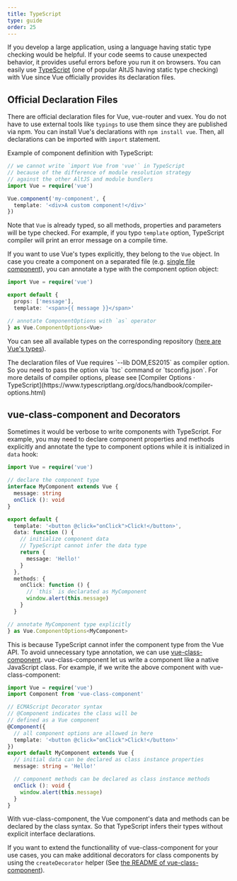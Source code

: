 ```yaml
---
title: TypeScript
type: guide
order: 25
---
```


If you develop a large application, using a language having static type checking would be helpful. If your code seems to cause unexpected behavior, it provides useful errors before you run it on browsers. You can easily use [TypeScript](https://www.typescriptlang.org/) (one of popular AltJS having static type checking) with Vue since Vue officially provides its declaration files.

## Official Declaration Files

There are official declaration files for Vue, vue-router and vuex. You do not have to use external tools like `typings` to use them since they are published via npm. You can install Vue's declarations with `npm install vue`. Then, all declarations can be imported with `import` statement.

Example of component definition with TypeScript:

``` ts
// we cannot write `import Vue from 'vue'` in TypeScript
// because of the difference of module resolution strategy
// against the other AltJS and module bundlers
import Vue = require('vue')

Vue.component('my-component', {
  template: '<div>A custom component!</div>'
})
```

Note that `Vue` is already typed, so all methods, properties and parameters will be type checked. For example, if you typo `template` option, TypeScript compiler will print an error message on a compile time.

If you want to use Vue's types explicitly, they belong to the `Vue` object. In case you create a component on a separated file (e.g. [single file component](single-file-components.html)), you can annotate a type with the component option object:

``` ts
import Vue = require('vue')

export default {
  props: ['message'],
  template: '<span>{{ message }}</span>'

// annotate ComponentOptions with `as` operator
} as Vue.ComponentOptions<Vue>
```

You can see all available types on the corresponding repository ([here are Vue's types](https://github.com/vuejs/vue/blob/dev/types/index.d.ts)).

<p class="tip">The declaration files of Vue requires `--lib DOM,ES2015` as compiler option. So you need to pass the option via `tsc` command or `tsconfig.json`. For more details of compiler options, please see [Compiler Options · TypeScript](https://www.typescriptlang.org/docs/handbook/compiler-options.html)</p>

## vue-class-component and Decorators

Sometimes it would be verbose to write components with TypeScript. For example, you may need to declare component properties and methods explicitly and annotate the type to component options while it is initialized in `data` hook:

``` ts
import Vue = require('vue')

// declare the component type
interface MyComponent extends Vue {
  message: string
  onClick (): void
}

export default {
  template: '<button @click="onClick">Click!</button>',
  data: function () {
    // initialize component data
    // TypeScript cannot infer the data type
    return {
      message: 'Hello!'
    }
  },
  methods: {
    onClick: function () {
      // `this` is declarated as MyComponent
      window.alert(this.message)
    }
  }

// annotate MyComponent type explicitly
} as Vue.ComponentOptions<MyComponent>
```

This is because TypeScript cannot infer the component type from the Vue API. To avoid unnecessary type annotation, we can use [vue-class-component](https://github.com/vuejs/vue-class-component). vue-class-component let us write a component like a native JavaScript class. For example, if we write the above component with vue-class-component:

``` ts
import Vue = require('vue')
import Component from 'vue-class-component'

// ECMAScript Decorator syntax
// @Component indicates the class will be
// defined as a Vue component
@Component({
  // all component options are allowed in here
  template: '<button @click="onClick">Click!</button>'
})
export default MyComponent extends Vue {
  // initial data can be declared as class instance properties
  message: string = 'Hello!'

  // component methods can be declared as class instance methods
  onClick (): void {
    window.alert(this.message)
  }
}
```

With vue-class-component, the Vue component's data and methods can be declared by the class syntax. So that TypeScript infers their types without explicit interface declarations.

If you want to extend the functionallity of vue-class-component for your use cases, you can make additional decorators for class components by using the `createDecorator` helper (See [the README of vue-class-component](https://github.com/vuejs/vue-class-component#create-custom-decorators)).
